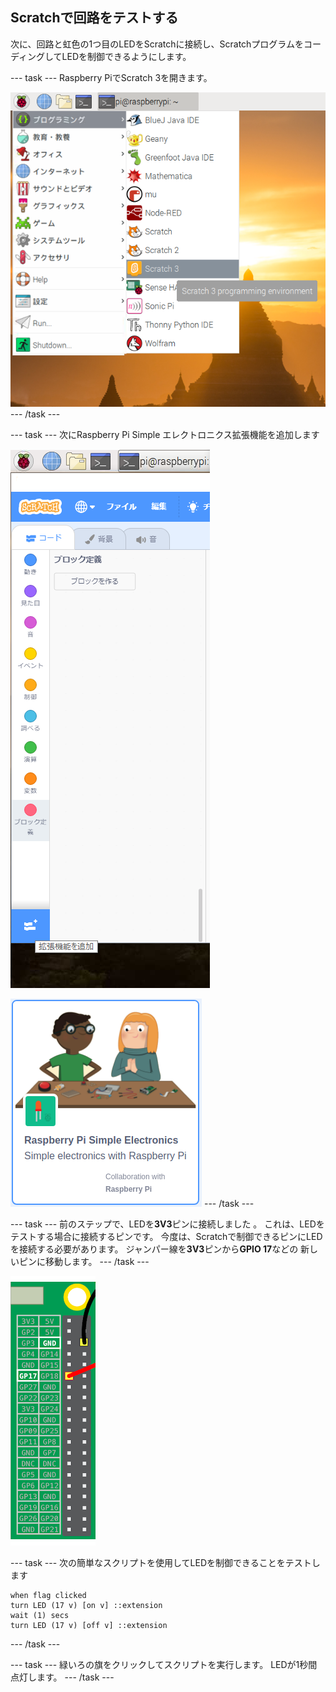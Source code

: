 ## Scratchで回路をテストする

次に、回路と虹色の1つ目のLEDをScratchに接続し、ScratchプログラムをコーディングしてLEDを制御できるようにします。

\--- task \--- Raspberry PiでScratch 3を開きます。

![Scratchを開く](images/open-scratch.png) \--- /task \---

\--- task \--- 次にRaspberry Pi Simple エレクトロニクス拡張機能を追加します

![拡張機能を追加](images/add-extension.png)

![簡単な電子回路](images/simple-electronics.png) \--- /task \---

\--- task \--- 前のステップで、LEDを**3V3**ピンに接続しました 。 これは、LEDをテストする場合に接続するピンです。 今度は、Scratchで制御できるピンにLEDを接続する必要があります。 ジャンパー線を**3V3**ピンから**GPIO 17**などの 新しいピンに移動します。 \--- /task \---

![ピンを移動](images/movepin.png)

\--- task \--- 次の簡単なスクリプトを使用してLEDを制御できることをテストします

```blocks3
when flag clicked
turn LED (17 v) [on v] ::extension
wait (1) secs
turn LED (17 v) [off v] ::extension
```

\--- /task \---

\--- task \--- 緑いろの旗をクリックしてスクリプトを実行します。 LEDが1秒間点灯します。 \--- /task \---